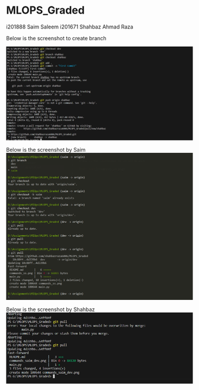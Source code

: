 # MLOPS_Graded
i201888 Saim Saleem
i201671 Shahbaz Ahmad Raza

Below is the screenshot to create branch

![Alt text](commands_ss.png)

Below is the screenshot by Saim
![Alt text](commands_saim_dev.png)

Below is the screenshot by Shahbaz
![Alt text](pull_change.png)